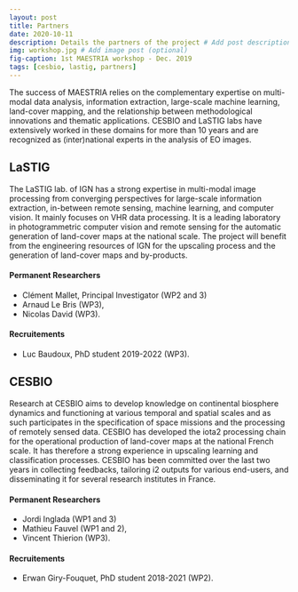 ```yaml
---
layout: post
title: Partners
date: 2020-10-11
description: Details the partners of the project # Add post description (optional)
img: workshop.jpg # Add image post (optional)
fig-caption: 1st MAESTRIA workshop - Dec. 2019
tags: [cesbio, lastig, partners]
---
```


The success of MAESTRIA relies on the complementary expertise on multi-modal data analysis, information extraction, large-scale machine learning, land-cover mapping, and the relationship between methodological innovations and thematic applications. CESBIO and LaSTIG labs have extensively worked in these domains for more than 10 years and are recognized as (inter)national experts in the analysis of EO images.

## LaSTIG
The LaSTIG lab. of IGN has a strong expertise in multi-modal image processing from converging
perspectives for large-scale information extraction, in-between remote sensing, machine learning, and
computer vision. It mainly focuses on VHR data processing. It is a leading laboratory in photogrammetric
computer vision and remote sensing for the automatic generation of land-cover maps at the national
scale. The project will benefit from the engineering resources of IGN for the upscaling process and
the generation of land-cover maps and by-products.

#### Permanent Researchers
<ul>
  <li> Clément Mallet, Principal Investigator (WP2 and 3) </li>
  <li> Arnaud Le Bris (WP3), </li>
  <li> Nicolas David (WP3). </li> 
  </ul>
  
#### Recruitements
<ul>
  <li> Luc Baudoux, PhD student 2019-2022 (WP3).
  </li>
</ul>

## CESBIO
Research at CESBIO aims to develop knowledge on continental biosphere dynamics and functioning at
various temporal and spatial scales and as such participates in the specification of space missions and the
processing of remotely sensed data. CESBIO has developed the iota2 processing chain for the operational production of
land-cover maps at the national French scale. It has therefore a strong experience in upscaling learning
and classification processes. CESBIO has been committed over the last two years in collecting feedbacks,
tailoring i2 outputs for various end-users, and disseminating it for several research institutes in France.

#### Permanent Researchers
<ul>
  <li> Jordi Inglada (WP1 and 3) </li>
  <li> Mathieu Fauvel (WP1 and 2), </li>
  <li> Vincent Thierion (WP3). </li> 
  </ul>
 
#### Recruitements
<ul>
  <li> Erwan Giry-Fouquet, PhD student 2018-2021 (WP2).
  </li>
</ul>
